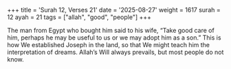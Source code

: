 +++
title = 'Surah 12, Verses 21'
date = '2025-08-27'
weight = 1617
surah = 12
ayah = 21
tags = ["allah", "good", "people"]
+++

The man from Egypt who bought him said to his wife, “Take good care of him, perhaps he may be useful to us or we may adopt him as a son.” This is how We established Joseph in the land, so that We might teach him the interpretation of dreams. Allah’s Will always prevails, but most people do not know.